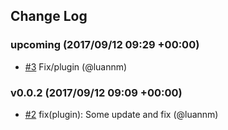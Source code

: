 ## Change Log

### upcoming (2017/09/12 09:29 +00:00)
- [#3](https://github.com/GFG/serverless-apigateway-plugin/pull/3) Fix/plugin (@luannm)

### v0.0.2 (2017/09/12 09:09 +00:00)
- [#2](https://github.com/GFG/serverless-apigateway-plugin/pull/2) fix(plugin): Some update and fix (@luannm)